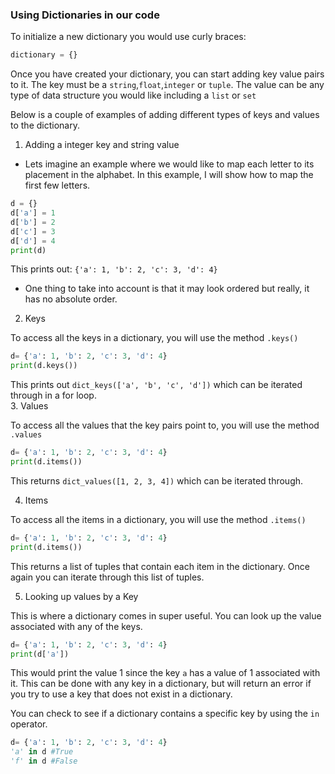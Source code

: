 ### Using Dictionaries in our code

To initialize a new dictionary you would use curly braces:

```python
dictionary = {}
```
Once you have created your dictionary, you can start adding key value pairs to it.  The key must be a `string`,`float`,`integer` or `tuple`.  The value can be any type of data structure you would like including a `list` or `set`

Below is a couple of examples of adding different types of keys and values to the dictionary.
1. Adding a integer key and string value
  - Lets imagine an example where we would like to map each letter to its placement in the alphabet.  In this example, I will show how to map the first few letters.

```python
d = {}
d['a'] = 1
d['b'] = 2
d['c'] = 3
d['d'] = 4
print(d)
```
This prints out: `{'a': 1, 'b': 2, 'c': 3, 'd': 4}`

- One thing to take into account is that it may look ordered but really, it has no absolute order.  

2. Keys

To access all the keys in a dictionary, you will use the method `.keys()`
```python
d= {'a': 1, 'b': 2, 'c': 3, 'd': 4}
print(d.keys())
```
This prints out `dict_keys(['a', 'b', 'c', 'd'])` which can be iterated through in a for loop.  
3. Values

To access all the values that the key pairs point to, you will use the method `.values`
```python
d= {'a': 1, 'b': 2, 'c': 3, 'd': 4}
print(d.items())
```
This returns `dict_values([1, 2, 3, 4])` which can be iterated through.


4. Items

To access all the items in a dictionary, you will use the method `.items()`

```python
d= {'a': 1, 'b': 2, 'c': 3, 'd': 4}
print(d.items())
```
This returns a list of tuples that contain each item in the dictionary.  Once again you can iterate through this list of tuples.  


5. Looking up values by a Key

This is where a dictionary comes in super useful. You can look up the value associated with any of the keys.

```python
d= {'a': 1, 'b': 2, 'c': 3, 'd': 4}
print(d['a'])
````
This would print the value 1 since the key `a` has a value of 1 associated with it.  This can be done with any key in a dictionary, but will return an error if you try to use a key that does not exist in a dictionary.  

You can check to see if a dictionary contains a specific key by using the `in` operator.


```python
d= {'a': 1, 'b': 2, 'c': 3, 'd': 4}
'a' in d #True
'f' in d #False
````
